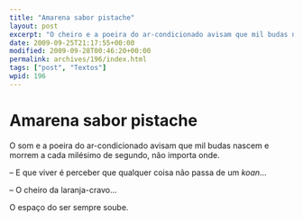 ```yaml
---
title: "Amarena sabor pistache"
layout: post
excerpt: "O cheiro e a poeira do ar-condicionado avisam que mil budas nascem e morrem a cada milésimo de segundo, não importa onde. – E a vida é perceber que qualquer coisa não passa de um koan… – O cheiro da laranja-cravo… O espaço do ser sempre soube. O som e a poeira do ar-condicionado avisam […]"
date: 2009-09-25T21:17:55+00:00
modified: 2009-09-28T00:46:20+00:00
permalink: archives/196/index.html
tags: ["post", "Textos"]
wpid: 196
---
```


# Amarena sabor pistache

<div id="_mcePaste" style="position: absolute; left: -10000px; top: 0px; width: 1px; height: 1px; overflow-x: hidden; overflow-y: hidden;">O cheiro e a poeira do ar-condicionado avisam que mil budas nascem e morrem a cada milésimo de segundo, não importa onde.</div><div id="_mcePaste" style="position: absolute; left: -10000px; top: 0px; width: 1px; height: 1px; overflow-x: hidden; overflow-y: hidden;">– E a vida é perceber que qualquer coisa não passa de um koan…</div><div id="_mcePaste" style="position: absolute; left: -10000px; top: 0px; width: 1px; height: 1px; overflow-x: hidden; overflow-y: hidden;">– O cheiro da laranja-cravo…</div><div id="_mcePaste" style="position: absolute; left: -10000px; top: 0px; width: 1px; height: 1px; overflow-x: hidden; overflow-y: hidden;">O espaço do ser sempre soube.</div>O som e a poeira do ar-condicionado avisam que mil budas nascem e morrem a cada milésimo de segundo, não importa onde.

– E que viver é perceber que qualquer coisa não passa de um *koan*…

– O cheiro da laranja-cravo…

O espaço do ser sempre soube.